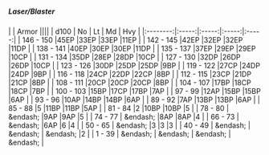 ##### Laser/Blaster

|      | Armor ||||
| d100 | No | Lt | Md | Hvy |
|:--------:|:-----:|:-----:|:-----:|:-----:|
| 146 - 150 |45EP |33EP |33EP |11EP |
| 142 - 145 |42EP |32EP |32EP |11DP |
| 138 - 141 |40EP |30EP |30EP |11DP |
| 135 - 137 |37EP |29EP |29EP |10CP |
| 131 - 134 |35DP |28EP |28DP |10CP |
| 127 - 130 |32DP |26DP |26DP |10CP |
| 123 - 126 |30DP |25DP |25DP |9BP |
| 119 - 122 |27CP |24DP |24DP |9BP |
| 116 - 118 |24CP |22DP |22CP |8BP |
| 112 - 115 |23CP |21DP |21CP |8BP |
| 108 - 111 |20CP |20CP |20CP |8BP |
| 104 - 107 |17BP |18CP |18CP |7BP |
| 100 - 103 |15BP |17CP |17BP |7AP |
| 97 - 99 |12AP |15BP |15BP |6AP |
| 93 - 96 |10AP |14BP |14BP |6AP |
| 89 - 92 |7AP |13BP |13BP |6AP |
| 85 - 88 |5 |11BP |11BP |5AP |
| 81 - 84 |2 |10BP |10BP |5 |
| 78 - 80 | &endash;  |9AP |9AP |5 |
| 74 - 77 | &endash;  |8AP |8AP |4 |
| 66 - 73 | &endash;  |6AP |6 |4 |
| 50 - 65 | &endash;  |3 |3 |3 |
| 40 - 49 | &endash;  | &endash;  | &endash;  |2 |
| 1 - 39 | &endash;  | &endash;  | &endash;  | &endash;  |

